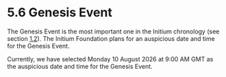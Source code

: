 # 5.6 Genesis Event

The Genesis Event is the most important one in the Initium chronology (see section [1.2](../key/1.2-chronology.md)). The Initium Foundation plans for an auspicious date and time for the Genesis Event.&#x20;

Currently, we have selected Monday 10 August 2026 at 9:00 AM GMT as the auspicious date and time for the Genesis Event.



